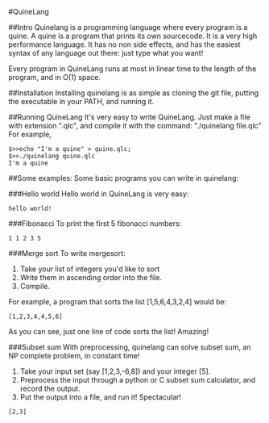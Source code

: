 #QuineLang

##Intro
Quinelang is a programming language where every program is a quine. A quine is a program that prints its own sourcecode. It is a very high performance language. It has no non side effects, and has the easiest syntax of any language out there: just type what you want!

Every program in QuineLang runs at most in linear time to the length of the program, and in O(1) space. 


##Installation
Installing quinelang is as simple as cloning the git file, putting the executable in your PATH, and running it. 


##Running QuineLang
It's very easy to write QuineLang. Just make a file with extension ".qlc", and compile it with the command: "./quinelang file.qlc"
For example,

```
$>>echo "I'm a quine" > quine.qlc;
$>>./quinelang quine.qlc
I'm a quine
```

##Some examples:
Some basic programs you can write in quinelang:

###Hello world 
Hello world in QuineLang is very easy:

```
hello world!
```

###Fibonacci
To print the first 5 fibonacci numbers:

```
1 1 2 3 5
```

###Merge sort
To write mergesort:

1. Take your list of integers you'd like to sort
2. Write them in ascending order into the file.
3. Compile.

For example, a program that sorts the list [1,5,6,4,3,2,4] would be:

```
[1,2,3,4,4,5,6]
```

As you can see, just one line of code sorts the list! Amazing!

###Subset sum
With preprocessing, quinelang can solve subset sum, an NP complete problem, in constant time!

1. Take your input set (say [1,2,3,-6,8]) and your integer [5].
2. Preprocess the input through a python or C subset sum calculator, and record the output. 
3. Put the output into a file, and run it! Spectacular!
```
[2,3]
```









